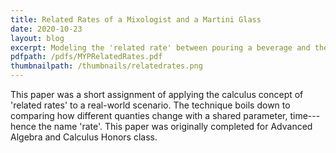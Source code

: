```yaml
---
title: Related Rates of a Mixologist and a Martini Glass
date: 2020-10-23
layout: blog
excerpt: Modeling the 'related rate' between pouring a beverage and the fullness of a martini glass.
pdfpath: /pdfs/MYPRelatedRates.pdf
thumbnailpath: /thumbnails/relatedrates.png
---
```


This paper was a short assignment of applying the calculus concept of 'related rates' to a real-world scenario. The technique boils down to comparing how different quanties change with a shared parameter, time---hence the name 'rate'. This paper was originally completed for Advanced Algebra and Calculus Honors class.
